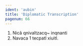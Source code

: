```yaml
---
ident: 'aubin'
title: 'Diplomatic Transcription'
pagenum: 66
---
```

1.	Nicã qnivaltzacq~ inqnanti
2.	Navaca 1 tecpatl xiuitl.
